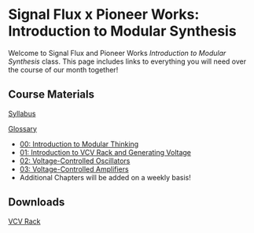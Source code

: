 # Signal Flux x Pioneer Works: Introduction to Modular Synthesis

Welcome to Signal Flux and Pioneer Works *Introduction to Modular Synthesis* class.  This page includes links to everything you will need over the course of our month together!



## Course Materials

[Syllabus](./syllabus.md)

[Glossary](./glossary.md)

- [00: Introduction to Modular Thinking](./Chapter-00/chapter00.md)
- [01: Introduction to VCV Rack and Generating Voltage](./Chapter-01/chapter01.md)
- [02: Voltage-Controlled Oscillators](./Chapter-02/chapter02.md)
- [03: Voltage-Controlled Amplifiers](./Chapter-03/chapter03.md)
- Additional Chapters will be added on a weekly basis!

## Downloads

[VCV Rack](vcvrack.com)

